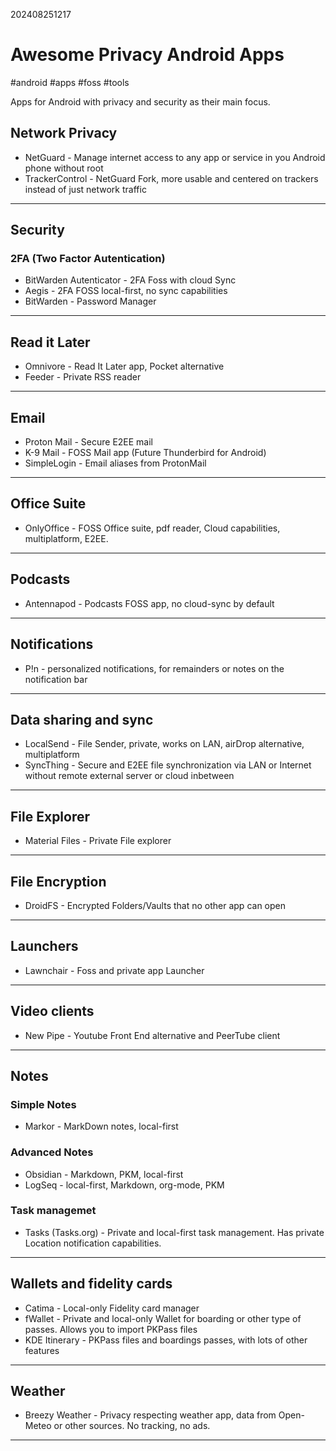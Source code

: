 202408251217
# Awesome Privacy Android Apps
#android #apps #foss #tools

Apps for Android with privacy and security as their main focus.

## Network Privacy
- NetGuard - Manage internet access to any app or service in you Android phone without root
- TrackerControl - NetGuard Fork, more usable and centered on trackers instead of just network traffic
___
## Security

### 2FA (Two Factor Autentication)
- BitWarden Autenticator - 2FA Foss with cloud Sync
- Aegis - 2FA FOSS local-first, no sync capabilities
- BitWarden - Password Manager
___
## Read it Later
- Omnivore - Read It Later app, Pocket alternative
- Feeder - Private RSS reader
___
## Email
- Proton Mail -  Secure E2EE mail
- K-9 Mail - FOSS Mail app (Future Thunderbird for Android)
- SimpleLogin - Email aliases from ProtonMail
___
## Office Suite
- OnlyOffice  - FOSS Office suite, pdf reader, Cloud capabilities, multiplatform, E2EE.
___
## Podcasts
- Antennapod - Podcasts FOSS app, no cloud-sync by default
___
## Notifications
- P!n - personalized notifications, for remainders or notes on the notification bar 
___
## Data sharing and sync
- LocalSend - File Sender, private, works on LAN, airDrop alternative, multiplatform
- SyncThing - Secure and E2EE file synchronization via LAN or Internet without remote external server or cloud inbetween
___
## File Explorer
- Material Files - Private File explorer
___
## File Encryption
- DroidFS - Encrypted Folders/Vaults that no other app can open
___
## Launchers
- Lawnchair - Foss and private app Launcher
___
## Video clients
- New Pipe - Youtube Front End alternative and PeerTube client
___
## Notes
### Simple Notes
- Markor - MarkDown notes, local-first
### Advanced Notes
- Obsidian - Markdown, PKM, local-first
- LogSeq - local-first, Markdown, org-mode, PKM
### Task managemet
- Tasks (Tasks.org) - Private and local-first task management. Has private Location notification capabilities.
___
## Wallets and fidelity cards
- Catima - Local-only Fidelity card manager
- fWallet - Private and local-only Wallet for boarding or other type of passes. Allows you to import PKPass files
- KDE Itinerary - PKPass files and boardings passes, with lots of other features
___
## Weather
- Breezy Weather - Privacy respecting weather app, data from Open-Meteo or other sources. No tracking, no ads.
___